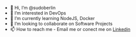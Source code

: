 - 👋 Hi, I’m @sudoberlin
- 👀 I’m interested in DevOps
- 🌱 I’m currently learning NodeJS, Docker
- 💞️ I’m looking to collaborate on Software Projects
- 📫 How to reach me - Email me or conect me on [Linkedin](https://www.linkedin.com/in/shubham-singh01/)

<!---
sudoberlin/sudoberlin is a ✨ special ✨ repository because its `README.md` (this file) appears on your GitHub profile.
You can click the Preview link to take a look at your changes.
--->
